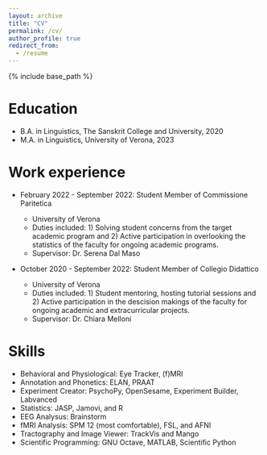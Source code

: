 ```yaml
---
layout: archive
title: "CV"
permalink: /cv/
author_profile: true
redirect_from:
  - /resume
---
```


{% include base_path %}

Education
======
* B.A. in Linguistics, The Sanskrit College and University, 2020
* M.A. in Linguistics, University of Verona, 2023


Work experience
======

* February 2022 - September 2022: Student Member of Commissione Paritetica
  * University of Verona
  * Duties included: 1) Solving student concerns from the target academic program and 2) Active participation in overlooking the statistics of the faculty for ongoing academic programs.
  * Supervisor: Dr. Serena Dal Maso


* October 2020 - September 2022: Student Member of Collegio Didattico
  * University of Verona
  * Duties included: 1) Student mentoring, hosting tutorial sessions and 2) Active participation in the descision makings of the faculty for ongoing academic and extracurricular projects.
  * Supervisor: Dr. Chiara Melloni
  
Skills
======
* Behavioral and Physiological: Eye Tracker, (f)MRI
* Annotation and Phonetics: ELAN, PRAAT
* Experiment Creator: PsychoPy, OpenSesame, Experiment Builder, Labvanced  
* Statistics: JASP, Jamovi, and R
* EEG Analysus: Brainstorm
* fMRI Analysis: SPM 12 (most comfortable), FSL, and AFNI 
* Tractography and Image Viewer: TrackVis and Mango
* Scientific Programming: GNU Octave, MATLAB, Scientific Python 

